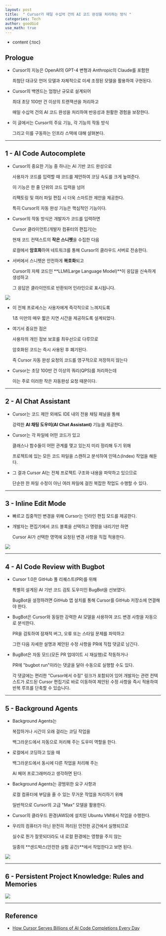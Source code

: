```yaml
---
layout: post
title:  " Cursor가 매일 수십억 건의 AI 코드 완성을 처리하는 방식 "
categories: Tech
author: goodGid
use_math: true
---
```

* content
{:toc}

## Prologue

* Cursor의 지능은 OpenAI의 GPT-4 변형과 Anthropic의 Claude를 포함한 

  최첨단 대규모 언어 모델과 자체적으로 미세 조정된 모델을 활용하여 구현된다.

* Cursor의 백엔드는 엄청난 규모로 설계되어 

  최대 초당 100만 건 이상의 트랜잭션을 처리하고 
  
  매일 수십억 건의 AI 코드 완성을 처리하여 반응성과 원활한 경험을 보장한다.

* 이 글에서는 Cursor의 주요 기능, 각 기능의 작동 방식

  그리고 이를 구동하는 인프라 스택에 대해 살펴본다.


---

## 1 - AI Code Autocomplete

* Cursor의 중요한 기능 중 하나는 AI 기반 코드 완성으로 

  사용자가 코드를 입력할 때 코드를 제안하여 코딩 속도를 크게 높여준다.
  
  이 기능은 한 줄 단위의 코드 입력을 넘어 
  
  리팩토링 및 여러 파일 편집 시 더욱 스마트한 제안을 제공한다.

  특히 Cursor의 자동 완성 기능은 핵심적인 기능이다.

* Cursor의 작동 방식은 개발자가 코드를 입력하면
  
  Cursor 클라이언트(개발자 컴퓨터의 편집기)는 
  
  현재 코드 컨텍스트의 **작은 스니펫**을 수집한 다음 
  
  로컬에서 **암호화**하여 네트워크를 통해 Cursor의 클라우드 서버로 전송한다.

* 서버에서 스니펫은 안전하게 **복호화**되고 

  Cursor의 자체 코드인 **LLM(Large Language Model)**이 응답을 신속하게 생성하고

  그 응답은 클라이언트로 반환되어 인라인으로 표시됩니다.

![](/assets/img/tech/How-Cursor-Serves-Billions-of-AI-Code-Completions-Every-Day_1.png)

* 이 전체 프로세스는 사용자에게 즉각적으로 느껴지도록 

  1초 미만의 매우 짧은 지연 시간을 제공하도록 설계되었다. 
  
* 여기서 중요한 점은

  사용자의 개인 정보 보호를 최우선으로 다루므로

  암호화된 코드는 즉시 사용된 후 폐기된다.
  
  즉 Cursor 자동 완성 요청의 코드를 영구적으로 저장하지 않는다 

* Cursor는 초당 100만 건 이상의 쿼리(QPS)를 처리하는데

  이는 주로 이러한 작은 자동완성 요청 때문이다.

---

## 2 - AI Chat Assistant

* Cursor는 코드 제안 외에도 IDE 내의 전용 채팅 패널을 통해

  강력한 **AI 채팅 도우미(AI Chat Assistant)** 기능을 제공한다.

* Cursor는 각 파일에 어떤 코드가 있고

  클래스나 함수들이 어떤 관계를 맺고 있는지 미리 정리해 두기 위해

  프로젝트에 있는 모든 코드 파일을 스캔하고 분석하여 인덱스(Index) 작업을 해둔다.

* 그 결과 Cursor AI는 전체 프로젝트 구조와 내용을 파악하고 있으므로
  
  단순한 한 파일 수정이 아닌 여러 파일에 걸친 복잡한 작업도 수행할 수 있다.

---

## 3 - Inline Edit Mode

* 빠르고 집중적인 변경을 위해 Cursor는 인라인 편집 모드를 제공한다.

* 개발자는 편집기에서 코드 블록을 선택하고 명령을 내리기만 하면 

  Cursor AI가 선택한 영역에 요청된 변경 사항을 직접 적용한다.

![](/assets/img/tech/How-Cursor-Serves-Billions-of-AI-Code-Completions-Every-Day_2.png)

---

## 4 - AI Code Review with Bugbot

* Cursor 1.0은 GitHub 풀 리퀘스트(PR)를 위해 

  특별히 설계된 AI 기반 코드 검토 도우미인 BugBot을 선보였다.

  BugBot을 설정하려면 GitHub 앱 설치를 통해 Cursor를 GitHub 저장소에 연결해야 한다.

* BugBot은 Cursor와 동일한 강력한 AI 모델을 사용하여 코드 변경 사항을 자동으로 분석한다.

  PR을 검토하여 잠재적 버그, 오류 또는 스타일 문제를 파악하고 
  
  그런 다음 자세한 설명과 제안된 수정 사항을 PR에 직접 댓글로 남긴다.

* BugBot은 자동 모드(모든 PR 업데이트 시 재실행)로 작동하거나

  PR에 "bugbot run"이라는 댓글을 달아 수동으로 실행할 수도 있다.
  
  각 댓글에는 편리한 "Cursor에서 수정" 링크가 포함되어 있어 개발자는 관련 컨텍스트가 로드된 Cursor 편집기로 바로 이동하여 제안된 수정 사항을 즉시 적용하여 반복 루프를 단축할 수 있습니다.

---

## 5 - Background Agents

* Background Agents는 

  복잡하거나 시간이 오래 걸리는 코딩 작업을 

  백그라운드에서 자동으로 처리해 주는 도우미 역할을 한다.

* 로컬에서 코딩하고 있을 때
  
  백그라운드에서 동시에 다른 작업을 처리해 주는

  AI 페어 프로그래머라고 생각하면 된다.

* Background Agents는 광범위한 요구 사항과

  로컬 컴퓨터에 부담을 줄 수 있는 무거운 작업을 처리하기 위해

  일반적으로 Cursor의 고급 "Max" 모델을 활용한다.

* Cursor의 클라우드 환경(AWS)에 설치된 Ubuntu VM에서 작업을 수행한다.

* 우리의 컴퓨터가 아닌 완전히 격리된 안전한 공간에서 실행되므로
  
  실수로 뭔가 잘못되더라도 내 로컬 환경에는 영향을 주지 않는

  일종의 **샌드박스(안전한 실험 공간)**에서 작업한다고 보면 된다.

![](/assets/img/tech/How-Cursor-Serves-Billions-of-AI-Code-Completions-Every-Day_3.png)

---

## 6 - Persistent Project Knowledge: Rules and Memories




![](/assets/img/tech/How-Cursor-Serves-Billions-of-AI-Code-Completions-Every-Day_4.png)

---

## Reference

* [How Cursor Serves Billions of AI Code Completions Every Day](https://blog.bytebytego.com/p/how-cursor-serves-billions-of-ai)
